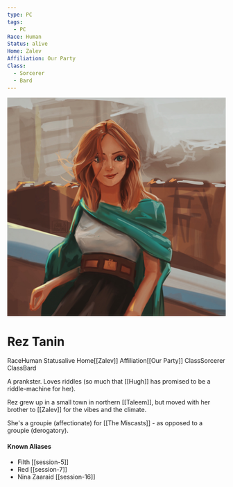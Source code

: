 ```yaml
---
type: PC
tags:
  - PC
Race: Human
Status: alive
Home: Zalev
Affiliation: Our Party
Class:
  - Sorcerer
  - Bard
---
```


![](/assets/obsidian/rez-portrait.jpg)
# Rez Tanin
<span class="dataview inline-field"><span class="inline-field-key">Race</span><span class="inline-field-value">Human</span></span>
<span class="dataview inline-field"><span class="inline-field-key">Status</span><span class="inline-field-value">alive</span></span>
<span class="dataview inline-field"><span class="inline-field-key">Home</span><span class="inline-field-value">[[Zalev]]</span></span>
<span class="dataview inline-field"><span class="inline-field-key">Affiliation</span><span class="inline-field-value">[[Our Party]]</span></span>
<span class="dataview inline-field"><span class="inline-field-key">Class</span><span class="inline-field-value">Sorcerer</span></span>
<span class="dataview inline-field"><span class="inline-field-key">Class</span><span class="inline-field-value">Bard</span></span>

A prankster. Loves riddles (so much that [[Hugh]] has promised to be a riddle-machine for her). 

Rez grew up in a small town in northern [[Taleem]], but moved with her brother to [[Zalev]] for the vibes and the climate. 

She's a groupie (affectionate) for [[The Miscasts]] - as opposed to a groupie (derogatory). 

#### Known Aliases
* Filth [[session-5]]
* Red [[session-7]]
* Nina Zaaraid [[session-16]] 
